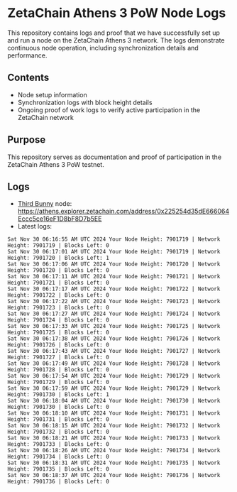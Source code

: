 # ZetaChain Athens 3 PoW Node Logs
This repository contains logs and proof that we have successfully set up and run a node on the ZetaChain Athens 3 network. The logs demonstrate continuous node operation, including synchronization details and performance.

## Contents
- Node setup information
- Synchronization logs with block height details
- Ongoing proof of work logs to verify active participation in the ZetaChain network

## Purpose
This repository serves as documentation and proof of participation in the ZetaChain Athens 3 PoW testnet.

## Logs

- [Third Bunny](https://thirdbunny.xyz/) node: https://athens.explorer.zetachain.com/address/0x225254d35dE666064Eccc5ce16eF1D8bF8D7b5EE
- Latest logs:
```
Sat Nov 30 06:16:55 AM UTC 2024 Your Node Height: 7901719 | Network Height: 7901719 | Blocks Left: 0
Sat Nov 30 06:17:01 AM UTC 2024 Your Node Height: 7901719 | Network Height: 7901720 | Blocks Left: 1
Sat Nov 30 06:17:06 AM UTC 2024 Your Node Height: 7901720 | Network Height: 7901720 | Blocks Left: 0
Sat Nov 30 06:17:11 AM UTC 2024 Your Node Height: 7901721 | Network Height: 7901721 | Blocks Left: 0
Sat Nov 30 06:17:17 AM UTC 2024 Your Node Height: 7901722 | Network Height: 7901722 | Blocks Left: 0
Sat Nov 30 06:17:22 AM UTC 2024 Your Node Height: 7901723 | Network Height: 7901723 | Blocks Left: 0
Sat Nov 30 06:17:27 AM UTC 2024 Your Node Height: 7901724 | Network Height: 7901724 | Blocks Left: 0
Sat Nov 30 06:17:33 AM UTC 2024 Your Node Height: 7901725 | Network Height: 7901725 | Blocks Left: 0
Sat Nov 30 06:17:38 AM UTC 2024 Your Node Height: 7901726 | Network Height: 7901726 | Blocks Left: 0
Sat Nov 30 06:17:43 AM UTC 2024 Your Node Height: 7901727 | Network Height: 7901727 | Blocks Left: 0
Sat Nov 30 06:17:49 AM UTC 2024 Your Node Height: 7901728 | Network Height: 7901728 | Blocks Left: 0
Sat Nov 30 06:17:54 AM UTC 2024 Your Node Height: 7901729 | Network Height: 7901729 | Blocks Left: 0
Sat Nov 30 06:17:59 AM UTC 2024 Your Node Height: 7901729 | Network Height: 7901730 | Blocks Left: 1
Sat Nov 30 06:18:04 AM UTC 2024 Your Node Height: 7901730 | Network Height: 7901730 | Blocks Left: 0
Sat Nov 30 06:18:10 AM UTC 2024 Your Node Height: 7901731 | Network Height: 7901731 | Blocks Left: 0
Sat Nov 30 06:18:15 AM UTC 2024 Your Node Height: 7901732 | Network Height: 7901732 | Blocks Left: 0
Sat Nov 30 06:18:21 AM UTC 2024 Your Node Height: 7901733 | Network Height: 7901733 | Blocks Left: 0
Sat Nov 30 06:18:26 AM UTC 2024 Your Node Height: 7901734 | Network Height: 7901734 | Blocks Left: 0
Sat Nov 30 06:18:31 AM UTC 2024 Your Node Height: 7901735 | Network Height: 7901735 | Blocks Left: 0
Sat Nov 30 06:18:37 AM UTC 2024 Your Node Height: 7901736 | Network Height: 7901736 | Blocks Left: 0
```
